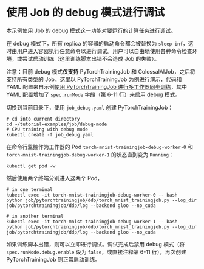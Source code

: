 # 使用 Job 的 debug 模式进行调试

本示例使用 Job 的 debug 模式这一功能对要运行的计算任务进行调试。

在 debug 模式下，所有 replica 的容器的启动命令都会被替换为 `sleep inf`，这时由用户进入容器执行任意命令以进行调试。用户可以自由地使用各种命令检查环境，或尝试启动训练（这里训练脚本出错不会造成 Job 的失败）。

注意：目前 debug 模式**仅支持** PyTorchTrainingJob 和 ColossalAIJob，之后将支持所有类型的 Job。这里以 PyTorchTrainingJob 为例进行演示，代码和 YAML 配置来自示例[使用 PyTorchTrainingJob 进行多工作器同步训练](../pytorchtrainingjob/ddp/)，其中 YAML 配置增加了 `spec.runMode` 字段（第 6-11 行）来启用 debug 模式。

切换到当前目录下，使用 `job_debug.yaml` 创建 PyTorchTrainingJob：

```shell
# cd into current directory
cd ~/tutorial-examples/job/debug-mode
# CPU training with debug mode
kubectl create -f job_debug.yaml
```

在命令行监控作为工作器的 Pod `torch-mnist-trainingjob-debug-worker-0` 和 `torch-mnist-trainingjob-debug-worker-1` 的状态直到变为 `Running`：

```shell
kubectl get pod -w
```

然后使用两个终端分别进入这两个 Pod，

```shell
# in one terminal
kubectl exec -it torch-mnist-trainingjob-debug-worker-0 -- bash
python job/pytorchtrainingjob/ddp/torch_mnist_trainingjob.py --log_dir job/pytorchtrainingjob/ddp/log --backend gloo --no_cuda
```

```shell
# in another terminal
kubectl exec -it torch-mnist-trainingjob-debug-worker-1 -- bash
python job/pytorchtrainingjob/ddp/torch_mnist_trainingjob.py --log_dir job/pytorchtrainingjob/ddp/log --backend gloo --no_cuda
```

如果训练脚本出错，则可以立即进行调试。调试完成后禁用 debug 模式（将 `spec.runMode.debug.enable` 设为 `false`，或直接注释第 6-11 行），再次创建 PyTorchTrainingJob 则正常启动训练。
